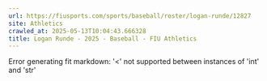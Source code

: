 ```yaml
---
url: https://fiusports.com/sports/baseball/roster/logan-runde/12827
site: Athletics
crawled_at: 2025-05-13T10:04:43.666328
title: Logan Runde - 2025 - Baseball - FIU Athletics
---
```


Error generating fit markdown: '<' not supported between instances of 'int' and 'str'